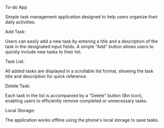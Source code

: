 To-do App

Simple task management application designed to help users organize their daily activities.

Add Task:

Users can easily add a new task by entering a title and a description of the task in the designated input fields.
A simple "Add" button allows users to quickly include new tasks to their list.

Task List:

All added tasks are displayed in a scrollable list format, showing the task title and description for quick reference.

Delete Task:

Each task in the list is accompanied by a "Delete" button (Bin Icon), enabling users to efficiently remove completed or unnecessary tasks.

Local Storage:

The application works offline using the phone's local storage to save tasks.
